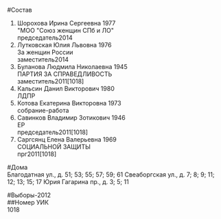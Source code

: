 #Состав  
1. Шорохова Ирина Сергеевна 1977  
    "МОО "Союз женщин СПб и ЛО"  
    председатель2014  
2. Лутковская Юлия Львовна 1976  
    За женщин России  
    заместитель2014  
3. Буланова Людмила Николаевна 1945  
    ПАРТИЯ ЗА СПРАВЕДЛИВОСТЬ  
    заместитель2011[1018]  
4. Кальсин Данил Викторович 1980  
    ЛДПР  
5. Котова Екатерина Викторовна 1973  
    собрание-работа  
6. Савинков Владимир Зотикович 1946  
    ЕР  
    председатель2011[1018]  
7. Саргсянц Елена Валерьевна 1969  
    СОЦИАЛЬНОЙ ЗАЩИТЫ  
    прг2011[1018]  
  
#Дома  
Благодатная ул., д. 51; 53; 55; 57; 59; 61 Свеаборгская ул., д. 7; 8; 9; 11; 12; 13; 15; 17 Юрия Гагарина пр., д. 3; 5; 11  
  
#Выборы-2012  
##Номер УИК  
1018  

